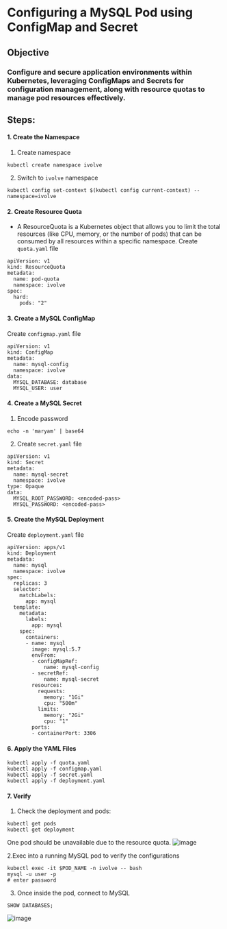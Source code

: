 #  Configuring a MySQL Pod using ConfigMap and Secret 

## **Objective**

### Configure and secure application environments within Kubernetes, leveraging ConfigMaps and Secrets for configuration management, along with resource quotas to manage pod resources effectively.

## **Steps:**

#### 1. Create the Namespace
1. Create namespace
```
kubectl create namespace ivolve
```
2. Switch to `ivolve` namespace 
```
kubectl config set-context $(kubectl config current-context) --namespace=ivolve
```

#### 2. Create Resource Quota
- A ResourceQuota is a Kubernetes object that allows you to limit the total resources (like CPU, memory, or the number of pods) that can be consumed by all resources within a specific namespace.
Create `quota.yaml` file
```
apiVersion: v1
kind: ResourceQuota
metadata:
  name: pod-quota
  namespace: ivolve
spec:
  hard:
    pods: "2"
```
#### 3. Create a MySQL ConfigMap 
Create `configmap.yaml` file
```
apiVersion: v1
kind: ConfigMap
metadata:
  name: mysql-config
  namespace: ivolve
data:
  MYSQL_DATABASE: database
  MYSQL_USER: user
```
#### 4. Create a MySQL Secret
1. Encode password 
```
echo -n 'maryam' | base64
```
2. Create `secret.yaml` file
```
apiVersion: v1
kind: Secret
metadata:
  name: mysql-secret
  namespace: ivolve
type: Opaque
data:
  MYSQL_ROOT_PASSWORD: <encoded-pass> 
  MYSQL_PASSWORD: <encoded-pass>   
```

#### 5. Create the MySQL Deployment
Create `deployment.yaml` file
```
apiVersion: apps/v1
kind: Deployment
metadata:
  name: mysql
  namespace: ivolve
spec:
  replicas: 3
  selector:
    matchLabels:
      app: mysql
  template:
    metadata:
      labels:
        app: mysql
    spec:
      containers:
      - name: mysql
        image: mysql:5.7
        envFrom:
        - configMapRef:
            name: mysql-config
        - secretRef:
            name: mysql-secret
        resources:
          requests:
            memory: "1Gi"
            cpu: "500m"
          limits:
            memory: "2Gi"
            cpu: "1"
        ports:
        - containerPort: 3306  
```
#### 6. Apply the YAML Files
```
kubectl apply -f quota.yaml
kubectl apply -f configmap.yaml
kubectl apply -f secret.yaml
kubectl apply -f deployment.yaml

```
#### 7. Verify 
1. Check the deployment and pods:
```
kubectl get pods 
kubectl get deployment
```
One pod should be unavailable due to the resource quota.
![image](https://github.com/user-attachments/assets/f9979c3e-7fa7-4ce1-b322-90474d1e6d8c)

2.Exec into a running MySQL pod to verify the configurations 
```
kubectl exec -it $POD_NAME -n ivolve -- bash
mysql -u user -p
# enter password
```
3. Once inside the pod, connect to MySQL
```
SHOW DATABASES;
```
![image](https://github.com/user-attachments/assets/7d7d3b17-3c6b-47e6-9361-5527673eafad)





